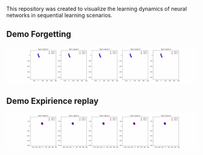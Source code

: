 This repository was created to visualize the learning dynamics of neural networks in sequential learning scenarios.

## Demo Forgetting

![Learning Dynamics](assets/FMNIST_vanilla_bottleneck.gif)

## Demo Expirience replay

![Learning Dynamics with expirience replay](assets/FMNIST_expireince_replay_bottleneck.gif)